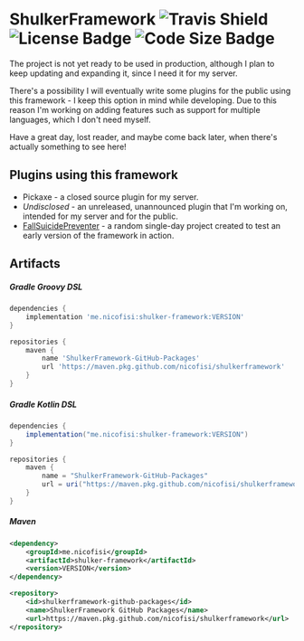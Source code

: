 # ShulkerFramework ![Travis Shield](https://img.shields.io/travis/com/Nicofisi/ShulkerFramework) ![License Badge](https://img.shields.io/github/license/Nicofisi/ShulkerFramework) ![Code Size Badge](https://img.shields.io/github/languages/code-size/Nicofisi/ShulkerFramework)
The project is not yet ready to be used in production,
although I plan to keep updating and expanding it,
since I need it for my server.

There's a possibility I will eventually
write some plugins for the public using this framework - 
I keep this option in mind while developing. Due to this reason
I'm working on adding features such as support for multiple
languages, which I don't need myself.

Have a great day, lost reader, and maybe come back later,
when there's actually something to see here!

## Plugins using this framework
- Pickaxe - a closed source plugin for my server.
- *Undisclosed* - an unreleased, unannounced plugin that I'm working on,
intended for my server and for the public.
- [FallSuicidePreventer](https://www.spigotmc.org/resources/fallsuicidepreventer.61230/) -
a random single-day project created to test an early
version of the framework in action.

## Artifacts

##### Gradle Groovy DSL

```gradle
dependencies {
    implementation 'me.nicofisi:shulker-framework:VERSION'
}
```

```gradle
repositories {
    maven {
        name 'ShulkerFramework-GitHub-Packages'
        url 'https://maven.pkg.github.com/nicofisi/shulkerframework'
    }
}
```

##### Gradle Kotlin DSL

```gradle
dependencies {
    implementation("me.nicofisi:shulker-framework:VERSION")
}
```

```gradle
repositories {
    maven {
        name = "ShulkerFramework-GitHub-Packages"
        url = uri("https://maven.pkg.github.com/nicofisi/shulkerframework")
    }
}
```

##### Maven

```xml
<dependency>
    <groupId>me.nicofisi</groupId>
    <artifactId>shulker-framework</artifactId>
    <version>VERSION</version>
</dependency>
```

```xml
<repository>
    <id>shulkerframework-github-packages</id>
    <name>ShulkerFramework GitHub Packages</name>
    <url>https://maven.pkg.github.com/nicofisi/shulkerframework</url>
</repository>
```

